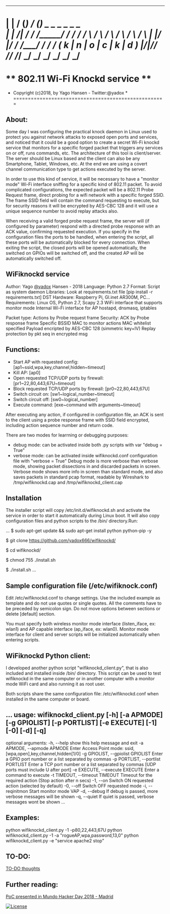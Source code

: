  _       ___       _______                          
| |     / (_)     / ____(_)  _   _   _   _   _   _  
| | /| / / /_____/ /_  / /  / \ / \ / \ / \ / \ / \ 
| |/ |/ / /_____/ __/ / /  ( k | n | o | c | k | d )
|__/|__/_/     /_/   /_/    \_/ \_/ \_/ \_/ \_/ \_/ 
====================================================
**          802.11 Wi-Fi Knockd service           **
====================================================
* Copyright (c)2018, by Yago Hansen - Twitter:@yadox *
====================================================

## About:
Some day I was configuring the practical knock daemon in Linux used to protect you against
network attacks to exposed open ports and services, and noticed that it could be a good
option to create a secret Wi-Fi knockd service that monitors for a specific forged packet
that triggers any services on or off, runs commands, etc. The architecture of this tool is
client/server. The server should be Linux based and the client can also be any Smartphone,
Tablet, Windows, etc. At the end we are using a covert channel communication type to get
actions executed by the server.

In order to use this kind of service,  it will be necessary to have a "monitor mode" Wi-Fi 
interface sniffing for a specific kind of 802.11 packet. To avoid complicated configurations, 
the expected packet will be a 802.11 Probe Request frame, direct probing for a wifi network 
with a specific forged SSID. The frame SSID field will contain the command requesting to execute, 
but for security reasons it will be encrypted by AES-CBC 128  and it will use a unique sequence 
number to avoid replay attacks also. 

When receiving a valid forged probe request frame, the server will (if configured by parameter) 
respond with a directed probe response with an ACK value, confirming requested execution. If you
specify in the configuration files the ports to be handled, when entering the script, all these
ports will be automatically blocked for every connection. When exiting the script, the closed 
ports will be opened automatically, the switched on GPIOs will be switched off, and the created 
AP will be automatically switched off.


## WiFiknockd service
Author:		Yago [@yadox](https://twitter.com/yadox) Hansen - 2018
Language:  	Python 2.7
Format:    	Script as system daemon
Libraries: 	Look at requirements.txt file
		[pip install -r requirements.txt]
DST Hardware:  	Raspberry Pi, Gl.inet AR300M, PC...
Requirements:	Linux OS, Python 2.7, Scapy 2.3
		WiFi interface that supports  monitor mode
		Internal Wi-Fi interface for AP
		hostapd, dnsmasq, iptables

Packet type:  	Actions by Probe request frame
Security:     	ACK by Probe response frame
		Specific BSSID MAC to monitor actions
	      	MAC whitelist specified
	      	Payload encripted by AES-CBC 128 (simmetric key+IV)
		Replay protection by pkt seq in encrypted msg


## Functions:
- Start AP with requested config: [ap1~ssid,wpa,key,channel,hidden~timeout]
- Kill AP: [ap0]
- Open requested TCP/UDP ports by firewall: [pr1~22,80,443,67U~timeout]
- Block requested TCP/UDP ports by firewall:  [pr0~22,80,443,67U]
- Switch circuit on:  [sw1~logical_number~timeout]
- Switch circuit off:  [sw0~logical_number]
- Execute command: [exe~command with arguments~timeout]

After executing any action, if configured in configuration file, an ACK is
sent to the client using a probe response frame with SSID field encrypted,
including action sequence number and return code. 

There are two modes for learrning or debugging purposes: 
- debug mode:  can be activated inside both .py scripts with var "debug = True"
- verbose mode: can be activated inside wifiknockd.conf configuration file with "verbose = True"
Debug mode is more verbose than verbose mode, showing packet dissections in 
and discarded packets in screen. Verbose mode shows more info in screen than
standard mode, and also saves packets in standard pcap format, readable by
Wireshark to /tmp/wifiknockd.cap and /tmp/wifiknockd_client.cap


## Installation
The installer script will copy /etc/init.d/wifiknockd.sh and activate the 
service in order to start it automatically during Linux boot. It will also
copy configuration files and python scripts to the /bin/ directory.Run:

...
$ sudo apt-get update && sudo apt-get install python python-pip -y

$ git clone https://github.com/yadox666/wifiknockd/

$ cd wifiknockd/

$ chmod 755 ./install.sh

$ ./install.sh
...

## Sample configuration file (/etc/wifiknock.conf)
Edit /etc/wifiknockd.conf to change settings. Use the included example as template
and do not use quotes or single quotes. All the comments have to be preceded by 
semicolon sign. Do not move options between sections or delete [default] section.

You must specify both wireless monitor mode interface (listen_iface, ex: wlan1) and
AP capable interface (ap_iface, ex: wlan0). Monitor mode interface for client and 
server scripts will be initialized automatically when entering scripts. 


## WiFiknockd Python client:
I developed another python script "wifiknockd_client.py", that is also included
and installed inside /bin/ directory. This script can be used to test wifiknockd
in the same computer or in another computer with a monitor mode WiFi card and also
running it as root user.

Both scripts share the same configuration file: /etc/wifiknockd.conf when installed
in the same computer or board.

...
usage: wifiknockd_client.py [-h] [-a APMODE] [-g GPIOLIST] [-p PORTLIST]
                            [-e EXECUTE] [-1] [-0] [-d] [-q]
-----------------------------------------------------------------------------------
optional arguments:
  -h, --help            show this help message and exit
  -a APMODE, --apmode APMODE
                        Enter Access Point mode: ssid,[wpa,open],key,channel,hidden[1/0]
  -g GPIOLIST, --gpiolist GPIOLIST
                        Enter a GPIO port number or a list separated by commas
  -p PORTLIST, --portlist PORTLIST
                        Enter a TCP port number or a list separated by commas  [UDP ports must include U after port]
  -e EXECUTE, --execute EXECUTE
                        Enter a command to execute
  -t TIMEOUT, --timeout TIMEOUT
                        Timeout for the required action (Stop action after n secs)
  -1, --on              Switch ON requested action (selected by default)
  -0, --off             Switch OFF requested mode
  -i, --reqinitmon      Start monitor mode VAP
  -d, --debug           If debug is passed, more verbose messages will be
                        shown
  -q, --quiet           If quiet is passed, verbose messages wont be shown
...

## Examples:
python wifiknockd_client.py -1 -p80,22,443,67U
python wifiknockd_client.py -1 -a "rogueAP,wpa,password,13,0"
python wifiknockd_client.py -e "service apache2 stop"


## TO-DO:
[TO-DO thoughts](/TODO) 

## Further reading:
[PoC presented in Mundo Hacker Day 2018 - Madrid](http://mundohackerday.com/)

[![License](https://img.shields.io/badge/license-MIT-blue.svg)](https://github.com/yadox666/wifiknockd/blob/master/LICENSE)

